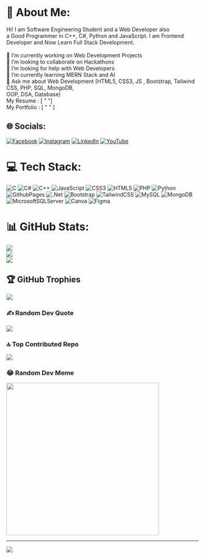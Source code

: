 # 💫 About Me:
Hi! I am Software Engineering Student and a Web Developer also <br>a Good  Programmer in C++, C#, Python and JavaScript. I am Frontend<br>Developer and Now Learn Full Stack Development.<br> <br>🔭 I’m currently working on Web Development Projects<br>👯 I’m looking to collaborate on Hackathons<br>🤝 I’m looking for help with Web Developers<br>🌱 I’m currently learning MERN Stack and AI<br>💬 Ask me about Web Development (HTML5, CSS3, JS , Bootstrap, Tailwind CSS, PHP, SQL, MongoDB,<br>OOP, DSA, Database)<br>My Resume : [ " "]<br>My Portfolio : [ " " ]


## 🌐 Socials:
[![Facebook](https://img.shields.io/badge/Facebook-%231877F2.svg?logo=Facebook&logoColor=white)](https://facebook.com/talhacodelab01) [![Instagram](https://img.shields.io/badge/Instagram-%23E4405F.svg?logo=Instagram&logoColor=white)](https://instagram.com/talhacodelab) [![LinkedIn](https://img.shields.io/badge/LinkedIn-%230077B5.svg?logo=linkedin&logoColor=white)](https://linkedin.com/in/muhammadtalha35) [![YouTube](https://img.shields.io/badge/YouTube-%23FF0000.svg?logo=YouTube&logoColor=white)](https://youtube.com/@talhacodelab01) 

# 💻 Tech Stack:
![C](https://img.shields.io/badge/c-%2300599C.svg?style=plastic&logo=c&logoColor=white) ![C#](https://img.shields.io/badge/c%23-%23239120.svg?style=plastic&logo=csharp&logoColor=white) ![C++](https://img.shields.io/badge/c++-%2300599C.svg?style=plastic&logo=c%2B%2B&logoColor=white) ![JavaScript](https://img.shields.io/badge/javascript-%23323330.svg?style=plastic&logo=javascript&logoColor=%23F7DF1E) ![CSS3](https://img.shields.io/badge/css3-%231572B6.svg?style=plastic&logo=css3&logoColor=white) ![HTML5](https://img.shields.io/badge/html5-%23E34F26.svg?style=plastic&logo=html5&logoColor=white) ![PHP](https://img.shields.io/badge/php-%23777BB4.svg?style=plastic&logo=php&logoColor=white) ![Python](https://img.shields.io/badge/python-3670A0?style=plastic&logo=python&logoColor=ffdd54) ![GithubPages](https://img.shields.io/badge/github%20pages-121013?style=plastic&logo=github&logoColor=white) ![.Net](https://img.shields.io/badge/.NET-5C2D91?style=plastic&logo=.net&logoColor=white) ![Bootstrap](https://img.shields.io/badge/bootstrap-%238511FA.svg?style=plastic&logo=bootstrap&logoColor=white) ![TailwindCSS](https://img.shields.io/badge/tailwindcss-%2338B2AC.svg?style=plastic&logo=tailwind-css&logoColor=white) ![MySQL](https://img.shields.io/badge/mysql-%2300000f.svg?style=plastic&logo=mysql&logoColor=white) ![MongoDB](https://img.shields.io/badge/MongoDB-%234ea94b.svg?style=plastic&logo=mongodb&logoColor=white) ![MicrosoftSQLServer](https://img.shields.io/badge/Microsoft%20SQL%20Server-CC2927?style=plastic&logo=microsoft%20sql%20server&logoColor=white) ![Canva](https://img.shields.io/badge/Canva-%2300C4CC.svg?style=plastic&logo=Canva&logoColor=white) ![Figma](https://img.shields.io/badge/figma-%23F24E1E.svg?style=plastic&logo=figma&logoColor=white)
# 📊 GitHub Stats:
![](https://github-readme-stats.vercel.app/api?username=talhacodelab97&theme=dark&hide_border=false&include_all_commits=false&count_private=false)<br/>
![](https://github-readme-streak-stats.herokuapp.com/?user=talhacodelab97&theme=dark&hide_border=false)<br/>
![](https://github-readme-stats.vercel.app/api/top-langs/?username=talhacodelab97&theme=dark&hide_border=false&include_all_commits=false&count_private=false&layout=compact)

## 🏆 GitHub Trophies
![](https://github-profile-trophy.vercel.app/?username=talhacodelab97&theme=radical&no-frame=false&no-bg=false&margin-w=4)

### ✍️ Random Dev Quote
![](https://quotes-github-readme.vercel.app/api?type=horizontal&theme=radical)

### 🔝 Top Contributed Repo
![](https://github-contributor-stats.vercel.app/api?username=talhacodelab97&limit=5&theme=dark&combine_all_yearly_contributions=true)

### 😂 Random Dev Meme
<img src='https://randommeme-five.vercel.app/' style="height: 400px;"/>

---
[![](https://visitcount.itsvg.in/api?id=talhacodelab97&icon=2&color=0)](https://visitcount.itsvg.in)

<!-- Proudly created with GPRM ( https://gprm.itsvg.in ) -->
